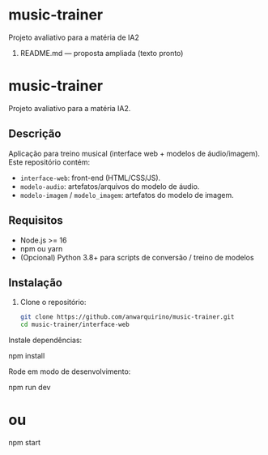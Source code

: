 # music-trainer
Projeto avaliativo para a matéria de IA2

1) README.md — proposta ampliada (texto pronto)
# music-trainer

Projeto avaliativo para a matéria IA2.

## Descrição
Aplicação para treino musical (interface web + modelos de áudio/imagem). Este repositório contém:
- `interface-web`: front-end (HTML/CSS/JS).
- `modelo-audio`: artefatos/arquivos do modelo de áudio.
- `modelo-imagem` / `modelo_imagem`: artefatos do modelo de imagem.

## Requisitos
- Node.js >= 16
- npm ou yarn
- (Opcional) Python 3.8+ para scripts de conversão / treino de modelos

## Instalação
1. Clone o repositório:
   ```bash
   git clone https://github.com/anwarquirino/music-trainer.git
   cd music-trainer/interface-web


Instale dependências:

npm install


Rode em modo de desenvolvimento:

npm run dev
# ou
npm start
